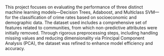 This project focuses on evaluating the performance of three distinct machine learning models—Decision Trees, Adaboost, and Multiclass SVM—for the classification of crime rates based on socioeconomic and demographic data. The dataset used includes a comprehensive set of features related to communities, from which non-predictive attributes were initially removed. Through rigorous preprocessing steps, including handling missing values and reducing dimensionality via Principal Component Analysis (PCA), the dataset was refined to enhance model efficiency and accuracy.

